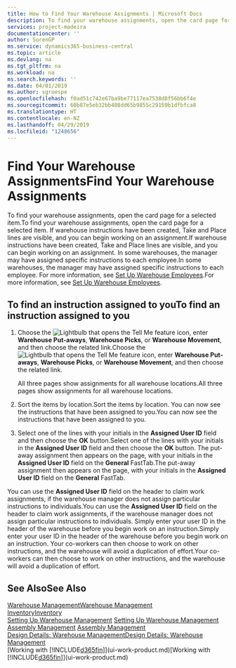 ```yaml
---
title: How to Find Your Warehouse Assignments | Microsoft Docs
description: To find your warehouse assignments, open the card page for a selected item. If warehouse instructions have been created, Take and Place lines are visible, and you can begin working on an assignment. In some warehouses, the manager may have assigned specific instructions to each employee.
services: project-madeira
documentationcenter: ''
author: SorenGP
ms.service: dynamics365-business-central
ms.topic: article
ms.devlang: na
ms.tgt_pltfrm: na
ms.workload: na
ms.search.keywords: ''
ms.date: 04/01/2019
ms.author: sgroespe
ms.openlocfilehash: f0ad51c742e67ba9be77117ea7538d8f56bb6f4e
ms.sourcegitcommit: 60b87e5eb32bb408dd65b9855c29159b1dfbfca8
ms.translationtype: HT
ms.contentlocale: en-NZ
ms.lasthandoff: 04/29/2019
ms.locfileid: "1248656"
---
```

# <a name="find-your-warehouse-assignments"></a><span data-ttu-id="61ef8-105">Find Your Warehouse Assignments</span><span class="sxs-lookup"><span data-stu-id="61ef8-105">Find Your Warehouse Assignments</span></span>
<span data-ttu-id="61ef8-106">To find your warehouse assignments, open the card page for a selected item.</span><span class="sxs-lookup"><span data-stu-id="61ef8-106">To find your warehouse assignments, open the card page for a selected item.</span></span> <span data-ttu-id="61ef8-107">If warehouse instructions have been created, Take and Place lines are visible, and you can begin working on an assignment.</span><span class="sxs-lookup"><span data-stu-id="61ef8-107">If warehouse instructions have been created, Take and Place lines are visible, and you can begin working on an assignment.</span></span> <span data-ttu-id="61ef8-108">In some warehouses, the manager may have assigned specific instructions to each employee.</span><span class="sxs-lookup"><span data-stu-id="61ef8-108">In some warehouses, the manager may have assigned specific instructions to each employee.</span></span> <span data-ttu-id="61ef8-109">For more information, see [Set Up Warehouse Employees](warehouse-how-to-set-up-warehouse-employees.md).</span><span class="sxs-lookup"><span data-stu-id="61ef8-109">For more information, see [Set Up Warehouse Employees](warehouse-how-to-set-up-warehouse-employees.md).</span></span>

## <a name="to-find-an-instruction-assigned-to-you"></a><span data-ttu-id="61ef8-110">To find an instruction assigned to you</span><span class="sxs-lookup"><span data-stu-id="61ef8-110">To find an instruction assigned to you</span></span>  
1.  <span data-ttu-id="61ef8-111">Choose the ![Lightbulb that opens the Tell Me feature](media/ui-search/search_small.png "Tell me what you want to do") icon, enter **Warehouse Put-aways**, **Warehouse Picks**, or **Warehouse Movement**, and then choose the related link.</span><span class="sxs-lookup"><span data-stu-id="61ef8-111">Choose the ![Lightbulb that opens the Tell Me feature](media/ui-search/search_small.png "Tell me what you want to do") icon, enter **Warehouse Put-aways**, **Warehouse Picks**, or **Warehouse Movement**, and then choose the related link.</span></span>

    <span data-ttu-id="61ef8-112">All three pages show assignments for all warehouse locations.</span><span class="sxs-lookup"><span data-stu-id="61ef8-112">All three pages show assignments for all warehouse locations.</span></span>  

2. <span data-ttu-id="61ef8-113">Sort the items by location.</span><span class="sxs-lookup"><span data-stu-id="61ef8-113">Sort the items by location.</span></span> <span data-ttu-id="61ef8-114">You can now see the instructions that have been assigned to you.</span><span class="sxs-lookup"><span data-stu-id="61ef8-114">You can now see the instructions that have been assigned to you.</span></span>  
3. <span data-ttu-id="61ef8-115">Select one of the lines with your initials in the **Assigned User ID** field and then choose the **OK** button.</span><span class="sxs-lookup"><span data-stu-id="61ef8-115">Select one of the lines with your initials in the **Assigned User ID** field and then choose the **OK** button.</span></span> <span data-ttu-id="61ef8-116">The put-away assignment then appears on the page, with your initials in the **Assigned User ID** field on the **General** FastTab.</span><span class="sxs-lookup"><span data-stu-id="61ef8-116">The put-away assignment then appears on the page, with your initials in the **Assigned User ID** field on the **General** FastTab.</span></span>  

<span data-ttu-id="61ef8-117">You can use the **Assigned User ID** field on the header to claim work assignments, if the warehouse manager does not assign particular instructions to individuals.</span><span class="sxs-lookup"><span data-stu-id="61ef8-117">You can use the **Assigned User ID** field on the header to claim work assignments, if the warehouse manager does not assign particular instructions to individuals.</span></span> <span data-ttu-id="61ef8-118">Simply enter your user ID in the header of the warehouse before you begin work on an instruction.</span><span class="sxs-lookup"><span data-stu-id="61ef8-118">Simply enter your user ID in the header of the warehouse before you begin work on an instruction.</span></span> <span data-ttu-id="61ef8-119">Your co-workers can then choose to work on other instructions, and the warehouse will avoid a duplication of effort.</span><span class="sxs-lookup"><span data-stu-id="61ef8-119">Your co-workers can then choose to work on other instructions, and the warehouse will avoid a duplication of effort.</span></span>  

## <a name="see-also"></a><span data-ttu-id="61ef8-120">See Also</span><span class="sxs-lookup"><span data-stu-id="61ef8-120">See Also</span></span>  
[<span data-ttu-id="61ef8-121">Warehouse Management</span><span class="sxs-lookup"><span data-stu-id="61ef8-121">Warehouse Management</span></span>](warehouse-manage-warehouse.md)  
[<span data-ttu-id="61ef8-122">Inventory</span><span class="sxs-lookup"><span data-stu-id="61ef8-122">Inventory</span></span>](inventory-manage-inventory.md)  
<span data-ttu-id="61ef8-123">[Setting Up Warehouse Management](warehouse-setup-warehouse.md)   </span><span class="sxs-lookup"><span data-stu-id="61ef8-123">[Setting Up Warehouse Management](warehouse-setup-warehouse.md)   </span></span>  
<span data-ttu-id="61ef8-124">[Assembly Management](assembly-assemble-items.md)  </span><span class="sxs-lookup"><span data-stu-id="61ef8-124">[Assembly Management](assembly-assemble-items.md)  </span></span>  
[<span data-ttu-id="61ef8-125">Design Details: Warehouse Management</span><span class="sxs-lookup"><span data-stu-id="61ef8-125">Design Details: Warehouse Management</span></span>](design-details-warehouse-management.md)  
<span data-ttu-id="61ef8-126">[Working with [!INCLUDE[d365fin](includes/d365fin_md.md)]](ui-work-product.md)</span><span class="sxs-lookup"><span data-stu-id="61ef8-126">[Working with [!INCLUDE[d365fin](includes/d365fin_md.md)]](ui-work-product.md)</span></span> 

